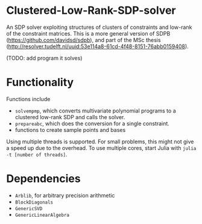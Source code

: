 # Clustered-Low-Rank-SDP-solver
An SDP solver exploiting structures of clusters of constraints and low-rank of the constraint matrices. This is a more general version of SDPB (https://github.com/davidsd/sdpb), and part of the MSc thesis (http://resolver.tudelft.nl/uuid:53e114a8-61cd-4f48-8151-76abb0159408).

(TODO: add program it solves)

# Functionality
Functions include 
- `solvempmp`, which converts multivariate polynomial programs to a clustered low-rank SDP and calls the solver. 
- `prepareabc`, which does the conversion for a single constraint.
- functions to create sample points and bases

Using multiple threads is supported. For small problems, this might not give a speed up due to the overhead. To use multiple cores, start Julia with  `julia -t [number of threads]`.

# Dependencies
- `Arblib`, for arbitrary precision arithmetic
- `BlockDiagonals`
- `GenericSVD`
- `GenericLinearAlgebra`

